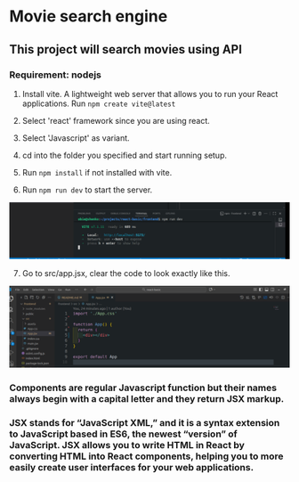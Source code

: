 # Movie search engine

## This project will search movies using API

### Requirement: nodejs

1. Install vite. A lightweight web server that allows you to run your React applications. Run `npm create vite@latest`
2. Select 'react' framework since you are using react.

3. Select 'Javascript' as variant.

4. cd into the folder you specified and start running setup.

5. Run `npm install` if not installed with vite.

6. Run `npm run dev` to start the server.

![](./img/Pasted%20image.png)

7. Go to src/app.jsx, clear the code to look exactly like this.

![](./img/Pasted%20image%20(2).png)

### Components are regular Javascript function but their names always begin with a capital letter and they return JSX markup.

### JSX stands for “JavaScript XML,” and it is a syntax extension to JavaScript based in ES6, the newest “version” of JavaScript. JSX allows you to write HTML in React by converting HTML into React components, helping you to more easily create user interfaces for your web applications.

